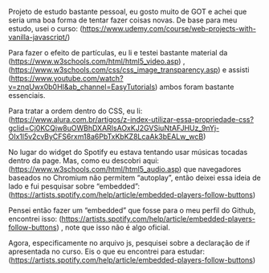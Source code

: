 Projeto de estudo bastante pessoal, eu gosto muito de GOT e achei que seria uma boa forma de tentar fazer coisas novas. De base para meu estudo, usei o curso: (https://www.udemy.com/course/web-projects-with-vanilla-javascript/)


Para fazer o efeito de partículas, eu li e testei bastante material da (https://www.w3schools.com/html/html5_video.asp) , (https://www.w3schools.com/css/css_image_transparency.asp) e assisti (https://www.youtube.com/watch?v=znqUwx0b0HI&ab_channel=EasyTutorials) ambos foram bastante essenciais. 


Para tratar a ordem dentro do CSS, eu li:(https://www.alura.com.br/artigos/z-index-utilizar-essa-propriedade-css?gclid=Cj0KCQjw8uOWBhDXARIsAOxKJ2GVSiuNtAFJHUz_9nYj-OIx1l5v2cvByCFS6rxm18a6PbTxKbKZ8LcaAk3bEALw_wcB) 


No lugar do widget do Spotify eu estava tentando usar músicas tocadas dentro da page. Mas, como eu descobri aqui: (https://www.w3schools.com/html/html5_audio.asp) que navegadores baseados no Chromium não permitem “autoplay”, então deixei essa ideia de lado e fui pesquisar sobre “embedded”: (https://artists.spotify.com/help/article/embedded-players-follow-buttons)


Pensei então fazer um “embedded” que fosse para o meu perfil do Github, encontrei isso: (https://artists.spotify.com/help/article/embedded-players-follow-buttons) , note que isso não é algo oficial.


Agora, especificamente no arquivo js, pesquisei sobre a declaração de if apresentada no curso. Eis o que eu encontrei para estudar: (https://artists.spotify.com/help/article/embedded-players-follow-buttons)
